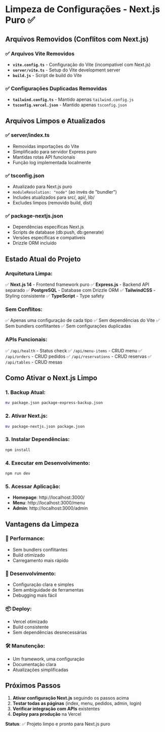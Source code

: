 # Limpeza de Configurações - Next.js Puro ✅

## Arquivos Removidos (Conflitos com Next.js)

### ✅ Arquivos Vite Removidos
- **`vite.config.ts`** - Configuração do Vite (incompatível com Next.js)
- **`server/vite.ts`** - Setup do Vite development server
- **`build.js`** - Script de build do Vite

### ✅ Configurações Duplicadas Removidas
- **`tailwind.config.ts`** - Mantido apenas `tailwind.config.js`
- **`tsconfig.vercel.json`** - Mantido apenas `tsconfig.json`

## Arquivos Limpos e Atualizados

### ✅ **server/index.ts**
- Removidas importações do Vite
- Simplificado para servidor Express puro
- Mantidas rotas API funcionais
- Função log implementada localmente

### ✅ **tsconfig.json**
- Atualizado para Next.js puro
- `moduleResolution: "node"` (ao invés de "bundler")
- Includes atualizados para src/, api/, lib/
- Excludes limpos (removido build, dist)

### ✅ **package-nextjs.json**
- Dependências específicas Next.js
- Scripts de database (db:push, db:generate)
- Versões específicas e compatíveis
- Drizzle ORM incluído

## Estado Atual do Projeto

### **Arquitetura Limpa:**
✅ **Next.js 14** - Frontend framework puro
✅ **Express.js** - Backend API separado
✅ **PostgreSQL** - Database com Drizzle ORM
✅ **TailwindCSS** - Styling consistente
✅ **TypeScript** - Type safety

### **Sem Conflitos:**
✅ Apenas uma configuração de cada tipo
✅ Sem dependências do Vite
✅ Sem bundlers conflitantes
✅ Sem configurações duplicadas

### **APIs Funcionais:**
✅ `/api/health` - Status check
✅ `/api/menu-items` - CRUD menu
✅ `/api/orders` - CRUD pedidos
✅ `/api/reservations` - CRUD reservas
✅ `/api/tables` - CRUD mesas

## Como Ativar o Next.js Limpo

### **1. Backup Atual:**
```bash
mv package.json package-express-backup.json
```

### **2. Ativar Next.js:**
```bash
mv package-nextjs.json package.json
```

### **3. Instalar Dependências:**
```bash
npm install
```

### **4. Executar em Desenvolvimento:**
```bash
npm run dev
```

### **5. Acessar Aplicação:**
- **Homepage**: http://localhost:3000/
- **Menu**: http://localhost:3000/menu
- **Admin**: http://localhost:3000/admin

## Vantagens da Limpeza

### **🚀 Performance:**
- Sem bundlers conflitantes
- Build otimizado
- Carregamento mais rápido

### **🔧 Desenvolvimento:**
- Configuração clara e simples
- Sem ambiguidade de ferramentas
- Debugging mais fácil

### **📦 Deploy:**
- Vercel otimizado
- Build consistente
- Sem dependências desnecessárias

### **🛠️ Manutenção:**
- Um framework, uma configuração
- Documentação clara
- Atualizações simplificadas

## Próximos Passos

1. **Ativar configuração Next.js** seguindo os passos acima
2. **Testar todas as páginas** (index, menu, pedidos, admin, login)
3. **Verificar integração com APIs** existentes
4. **Deploy para produção** na Vercel

**Status**: ✅ Projeto limpo e pronto para Next.js puro